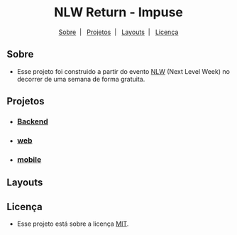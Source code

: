 <h1 align="center">NLW Return - Impuse</h1>
<p align="center">
  <a href="#sobre">Sobre</a>&nbsp;&nbsp;|&nbsp;&nbsp;
  <a href="#projetos">Projetos</a>&nbsp;&nbsp;|&nbsp;&nbsp;
  <a href="#layouts">Layouts</a>&nbsp;&nbsp;|&nbsp;&nbsp;
  <a href="#licença">Licença</a>
</p>


## Sobre
- Esse projeto foi construido a partir do evento [NLW](https://nextlevelweek.com/) (Next Level Week) no decorrer de uma semana de forma gratuita. 


## Projetos
- ### [Backend](#-backend)
- ### [web](#-backend)
- ### [mobile](#-backend)




## Layouts




## Licença
- Esse projeto está sobre a licença [MIT](https://opensource.org/licenses/MIT).

